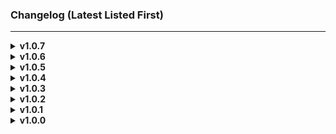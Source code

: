 ### Changelog (Latest Listed First)

---
<details>
<summary><b>v1.0.7</b></summary>

> - Update for Ashlands.
</details>

<details>
<summary><b>v1.0.6</b></summary>

> - Courtesy Update for Valheim 0.217.46. Just bumping the version and updating the last updated date. Nothing to see here.
</details>

<details>
<summary><b>v1.0.5</b></summary>

> - Update for the latest Valheim version. (0.217.22)
</details>

<details>
<summary><b>v1.0.4</b></summary>

> - Update for the latest Valheim version. (0.217.14 - Hildir Update)
</details>

<details>
<summary><b>v1.0.3</b></summary>

> - Update for the latest Valheim version.
</details>

<details>
<summary><b>v1.0.2</b></summary>

> - Some spawning fixes.
> - Update to Latest ItemManager
</details>

<details>
<summary><b>v1.0.1</b></summary>

> - README fix
</details>

<details>
<summary><b>v1.0.0</b></summary>

> - Initial Release
</details>